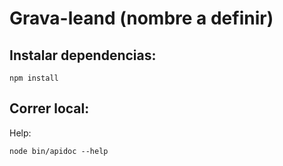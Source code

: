 # Grava-leand (nombre a definir)

## Instalar dependencias:
```
npm install
```

## Correr local:
Help:
```
node bin/apidoc --help
```
